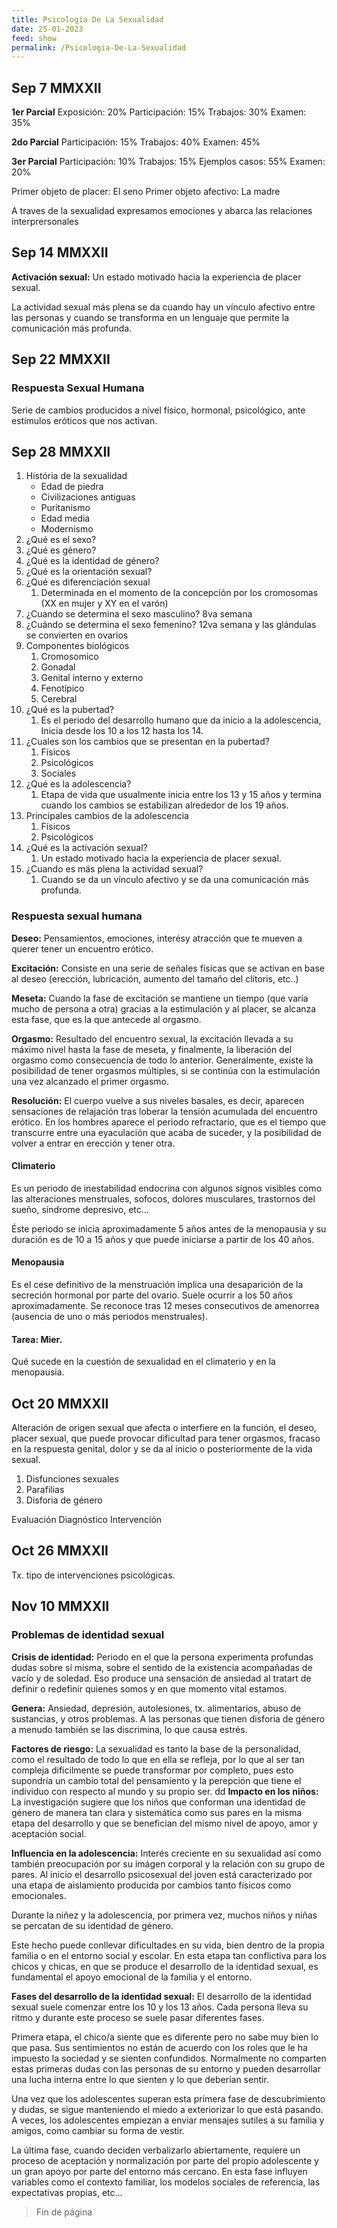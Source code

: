 ```yaml
---
title: Psicología De La Sexualidad
date: 25-01-2023
feed: show
permalink: /Psicologia-De-La-Sexualidad
---
```


## Sep 7 MMXXII
**1er Parcial**
Exposición: 20%
Participación: 15%
Trabajos: 30%
Examen: 35%

**2do Parcial**
Participación: 15%
Trabajos: 40%
Examen: 45%

**3er Parcial**
Participación: 10%
Trabajos: 15%
Ejemplos casos: 55%
Examen: 20%

Primer objeto de placer: El seno
Primer objeto afectivo: La madre

A traves de la sexualidad expresamos emociones y abarca las relaciones interprersonales

## Sep 14 MMXXII
**Activación sexual:** Un estado motivado hacia la experiencia de placer sexual.

La actividad sexual más plena se da cuando hay un vínculo afectivo entre las personas y cuando se transforma en un lenguaje que permite la comunicación más profunda.

## Sep 22 MMXXII
### Respuesta Sexual Humana
Serie de cambios producidos a nivel físico, hormonal, psicológico, ante estímulos eróticos que nos activan.

## Sep 28 MMXXII
1. História de la sexualidad
	- Edad de piedra
	- Civilizaciones antiguas
	- Puritanismo
	- Edad media
	- Modernismo
2. ¿Qué es el sexo?
3. ¿Qué es género?
4. ¿Qué es la identidad de género?
5. ¿Qué es la orientación sexual?
6. ¿Qué es diferenciación sexual
	1. Determinada en el momento de la concepción por los cromosomas (XX en mujer y XY en el varón)
7. ¿Cuando se determina el sexo masculino? 8va semana
8. ¿Cuándo se determina el sexo femenino? 12va semana y las glándulas se convierten en ovarios
9. Componentes biológicos
	1. Cromosomico
	2. Gonadal
	3. Genital interno y externo
	4. Fenotípico
	5. Cerebral
10. ¿Qué es la pubertad?
	1. Es el periodo del desarrollo humano que da inicio a la adolescencia, Inicia desde los 10 a los 12 hasta los 14.
11. ¿Cuales son los cambios que se presentan en la pubertad?
	1. Físicos
	2. Psicológicos
	3. Sociales
12. ¿Qué es la adolescencia?
	1. Etapa de vida que usualmente inicia entre los 13 y 15 años y termina cuando los cambios se estabilizan alrededor de los 19 años.
13. Principales cambios de la adolescencia
	1. Físicos
	2. Psicológicos
14. ¿Qué es la activación sexual?
	1. Un estado motivado hacia la experiencia de placer sexual.
15. ¿Cuando es más plena la actividad sexual?
	1. Cuando se da un vínculo afectivo y se da una comunicación más profunda.

### Respuesta sexual humana
**Deseo:** Pensamientos, emociones, interésy atracción que te mueven a querer tener un encuentro erótico.

**Excitación:** Consiste en una serie de señales físicas que se activan en base al deseo (erección, lubricación, aumento del tamaño del clítoris, etc..)

**Meseta:** Cuando la fase de excitación se mantiene un tiempo (que varía mucho de persona a otra) gracias a la estimulación y al placer, se alcanza esta fase, que es la que antecede al orgasmo.

**Orgasmo:** Resultado del encuentro sexual, la excitación llevada a su máximo nivel hasta la fase de meseta, y finalmente, la liberación del orgasmo como consecuencia de todo lo anterior. Generalmente, existe la posibilidad de tener orgasmos múltiples, si se continúa con la estimulación una vez alcanzado el primer orgasmo.

**Resolución:** El cuerpo vuelve a sus niveles basales, es decir, aparecen sensaciones de relajación tras loberar la tensión acumulada del encuentro erótico. En los hombres aparece el periodo  refractario, que es el tiempo que transcurre entre una eyaculación que acaba de suceder, y la posibilidad de volver a entrar en erección y tener otra.

#### Climaterio
Es un periodo de inestabilidad endocrina con algunos sígnos visibles como las alteraciones menstruales, sofocos, dolores musculares, trastornos del sueño, síndrome depresivo, etc...

Éste periodo se inicia aproximadamente 5 años antes de la menopausia y su duración es de 10 a 15 años y que puede iniciarse a partir de los 40 años.

#### Menopausia
Es el cese definitivo de la menstruación implica una desaparición de la secreción hormonal por parte del ovario.
Suele ocurrir a los 50 años aproximadamente.
Se reconoce tras 12 meses consecutivos de amenorrea (ausencia de uno o más periodos menstruales).

#### Tarea: Mier.
Qué sucede en la cuestión de sexualidad en el climaterio y en la menopausia.

## Oct 20 MMXXII
Alteración de origen sexual que afecta o interfiere en la función, el deseo, placer sexual, que puede provocar dificultad para tener orgasmos, fracaso en la respuesta genital, dolor y se da al inicio o posteriormente de la vida sexual.

1. Disfunciones sexuales
2. Parafilias
3. Disforia de género

Evaluación
Diagnóstico
Intervención

## Oct 26 MMXXII
Tx. tipo de intervenciones psicológicas.

## Nov 10 MMXXII
### Problemas de identidad  sexual
**Crisis de identidad:** Periodo en el que la persona experimenta profundas dudas sobre sí misma, sobre el sentido de la existencia acompañadas de vacío y de soledad. Eso produce una sensación de ansiedad al tratart de definir o redefinir quienes somos y en que momento vital estamos.

**Genera:** Ansiedad, depresión, autolesiones, tx. alimentarios, abuso de sustancias, y otros problemas. A las personas que tienen disforia de género a menudo también se las discrimina, lo que causa estrés.

**Factores de riesgo:** La sexualidad es tanto la base de la personalidad, como el resultado de todo lo que en ella se refleja, por lo que al ser tan compleja dificilmente se puede transformar por completo, pues esto supondría un cambio total del pensamiento y la perepción que tiene el individuo con respecto al mundo y su propio ser.
dd
**Impacto en los niños:** La investigación sugiere que los niños que conforman una identidad de género de manera tan clara y sistemática como sus pares en la misma etapa del desarrollo y que se benefician del mismo nivel de apoyo, amor y aceptación social.

**Influencia en la adolescencia:** Interés creciente en su sexualidad así como también preocupación por su imágen corporal y la relación con su grupo de pares. Al inicio el desarrollo psicosexual del joven está caracterizado por una etapa de aislamiento producida por cambios tanto físicos como emocionales.

Durante la niñez y la adolescencia, por primera vez, muchos niños y niñas se percatan de su identidad de género.

Este hecho puede conllevar dificultades en su vida, bien dentro de la propia familia o en el entorno social y escolar. En esta etapa tan conflictiva para los chicos y chicas, en que se produce el desarrollo de la identidad sexual, es fundamental el apoyo emocional de la familia y el entorno.

**Fases del desarrollo de la identidad sexual:** El desarrollo de la identidad sexual suele comenzar entre los 10 y los 13 años. Cada persona lleva su ritmo y durante este proceso se suele pasar diferentes fases.

Primera etapa, el chico/a siente que es diferente pero no sabe muy bien lo que pasa. Sus sentimientos no están de acuerdo con los roles que le ha impuesto la sociedad y se sienten confundidos. Normalmente no comparten estas primeras dudas con las personas de su entorno y pueden desarrollar una lucha interna entre lo que sienten y lo que deberían sentir.

Una vez que los adolescentes superan esta primera fase de descubrimiento y dudas, se sigue manteniendo el miedo a exteriorizar lo que está pasando. A veces, los adolescentes empiezan a enviar mensajes sutiles a su familia y amigos, como cambiar su forma de vestir.

La última fase, cuando deciden verbalizarlo abiertamente, requiere un proceso de aceptación y normalización por parte del propio adolescente y un gran apoyo por parte del entorno más cercano. En esta fase influyen variables como el contexto familiar, los modelos sociales de referencia, las expectativas propias, etc...

> Fin de página